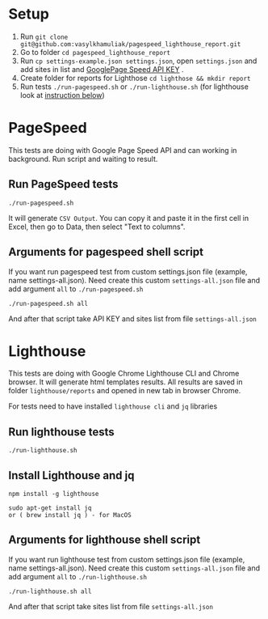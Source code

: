 # Setup

1. Run `git clone git@github.com:vasylkhamuliak/pagespeed_lighthouse_report.git`
2. Go to folder `cd pagespeed_lighthouse_report`
3. Run `cp settings-example.json settings.json`, open `settings.json` and add sites in list and [GooglePage Speed API KEY](https://developers.google.com/speed/docs/insights/v5/get-started) .
4. Create folder for reports for Lighthose `cd lighthose && mkdir report`
5. Run tests `./run-pagespeed.sh` or `./run-lighthouse.sh` (for lighthouse look at [instruction below](#install-lighthouse-and-jq))

# PageSpeed
This tests are doing with Google Page Speed API and can working in background. Run script and waiting to result.

## Run PageSpeed tests

```
./run-pagespeed.sh
```

It will generate `CSV Output`. You can copy it and paste it in the first cell in Excel, then go to Data, then select "Text to columns".

## Arguments for pagespeed shell script
If you want run pagespeed test from custom settings.json file (example, name settings-all.json). Need create this custom `settings-all.json` file and add argument `all` to `./run-pagespeed.sh`
```
./run-pagespeed.sh all
```

And after that script take API KEY and sites list from file `settings-all.json`



# Lighthouse
This tests are doing with Google Chrome Lighthouse CLI and Chrome browser. It will generate html templates results. All results are saved in folder `lighthouse/reports` and opened in new tab in browser Chrome.

For tests need to have installed `lighthouse cli` and `jq` libraries

## Run lighthouse tests

```
./run-lighthouse.sh
```

## Install Lighthouse and jq

```
npm install -g lighthouse

sudo apt-get install jq
or ( brew install jq ) - for MacOS
```


## Arguments for lighthouse shell script

If you want run lighthouse test from custom settings.json file (example, name settings-all.json). Need create this custom `settings-all.json` file and add argument `all` to `./run-lighthouse.sh`
```
./run-lighthouse.sh all
```

And after that script take sites list from file `settings-all.json`
